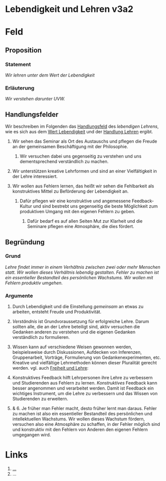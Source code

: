 <!---
   NAME - The NAME of this project is:
ethos

  FILE - The FILENAME of the current file is:
/v3a2.md

  CREATION - This project was CREATED on:
2017-01-28-16:15:00 UTC

  MODIFICATION - This project was last MODIFIED on:
2017-01-28-16:15:00 UTC

  VERSION - The current VERSION of this project is:
<git-commit-hash>-2017-01-28-16:15:00 UTC

  CREATOR(S) - This project was CREATED by:
Michael Czechowski, Martin Maga

  CONTACT - You can CONTACT the creator(s) or developer(s) of this project at:
E-Mail: mail@martinmaga.de

  COPYRIGHT - The COPYRIGHT holder of this project is:
COPYRIGHT (c) 2016 Martin Maga

  LICENSE - This project is LICENSED under the following license:
Martin Maga 2016 CC BY-SA 4.0 https://creativecommons.org

  SUBFILE – This is a SUBFILE! For more INFORMATION on this project go to:
/README.md
--->
# Lebendigkeit und Lehren v3a2

# Feld
## Proposition
### Statement
*Wir lehren unter dem Wert der Lebendigkeit*

### Erläuterung
*Wir verstehen darunter UVW.*

## Handlungsfelder
Wir beschreiben im Folgenden das [Handlungsfeld](../synopsis/reasons.md) des *lebendigen Lehrens*, wie es sich aus dem [Wert Lebendigkeit](../values/v3_liveliness.md) und der [Handlung Lehren](../actions/a2_teach.md) ergibt.

1. Wir sehen das Seminar als Ort des Austauschs und pflegen die Freude an der gemeinsamen Beschäftigung mit der Philosophie.

    1. Wir versuchen dabei uns gegenseitig zu verstehen und uns dementsprechend verständlich zu machen.

2. Wir unterstützen kreative Lehrformen und sind an einer Vielfältigkeit in der Lehre interessiert.

3. Wir wollen aus Fehlern lernen, das heißt wir sehen die Fehlbarkeit als konstruktives Mittel zu Beförderung der Lebendigkeit an.

    1. Dafür pflegen wir eine konstruktive und angemessene Feedback-Kultur und sind bestrebt uns gegenseitig die beste Möglichkeit zum produktiven Umgang mit den eigenen Fehlern zu geben.

        1. Dafür bedarf es auf allen Seiten Mut zur Klarheit und die Seminare pflegen eine Atmosphäre, die dies fördert.


## Begründung
### Grund
*Lehre findet immer in einem Verhältnis zwischen zwei oder mehr Menschen statt. Wir wollen dieses Verhältnis lebendig gestalten.
Fehler zu machen ist ein essentieller Bestandteil des persönlichen Wachstums. Wir wollen mit Fehlern produktiv umgehen.*

### Argumente
1. Durch Lebendigkeit und die Einstellung *gemeinsam* an etwas zu arbeiten, entsteht Freude und Produktivität.

2. *Verständnis* ist Grundvoraussetzung für erfolgreiche Lehre. Darum sollten alle, die an der Lehre beteiligt sind, aktiv versuchen die Gedanken anderen zu verstehen und die eigenen Gedanken verständlich zu formulieren.

3. Wissen kann auf verschiedene Weisen gewonnen werden, beispielsweise durch Diskussionen, Aufdecken von Inferenzen, Gruppenarbeit, Vorträge, Formulierung von Gedankenexperimenten, etc. Kreative und vielfältige Lehrmethoden können dieser Pluralität gerecht werden.
vgl. auch [Freiheit und Lehre](../contents/fields/v2a2.md):

4. Konstruktives Feedback hilft Lehrpersonen ihre Lehre zu verbessern und Studierenden aus Fehlern zu lernen. *Konstruktives* Feedback kann besser angenommen und verarbeitet werden. Damit ist Feedback ein wichtiges Instrument, um die Lehre zu verbessern und das Wissen von Studierenden zu erweitern.

5. & 6. Je früher man Fehler macht, desto früher lernt man daraus. Fehler zu machen ist also ein essentieller Bestandteil des persönlichen und intellektuellen Wachstums. Wir wollen dieses Wachstum fördern, versuchen also eine Atmosphäre zu schaffen, in der Fehler möglich sind und konstruktiv mit den Fehlern von Anderen den eigenen Fehlern umgegangen wird.

# Links
  1. […](…)
  2. …
